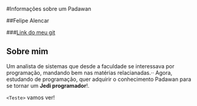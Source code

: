 #Informações sobre um Padawan

##Felipe Alencar

###[Link do meu git](https://github.com/fsalencar)


Sobre mim
---------

Um analista de sistemas que desde a faculdade se interessava por programação, mandando bem nas matérias relacianadas.··
Agora, estudando de programação, quer adquirir o conhecimento Padawan para se tornar um **Jedi programador**!.


`<Teste>` vamos ver!